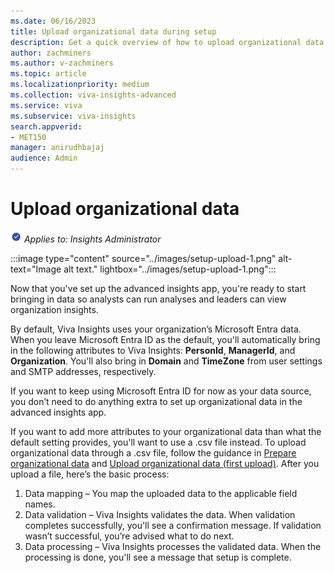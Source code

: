 ```yaml
---
ms.date: 06/16/2023
title: Upload organizational data during setup
description: Get a quick overview of how to upload organizational data as part of setup
author: zachminers
ms.author: v-zachminers
ms.topic: article
ms.localizationpriority: medium 
ms.collection: viva-insights-advanced 
ms.service: viva 
ms.subservice: viva-insights 
search.appverid: 
- MET150 
manager: anirudhbajaj
audience: Admin
---
```


# Upload organizational data

![insights admin](../images/applies-to-insights-admin.png) *Applies to: Insights Administrator*

:::image type="content" source="../images/setup-upload-1.png" alt-text="Image alt text." lightbox="../images/setup-upload-1.png":::

Now that you've set up the advanced insights app, you're ready to start bringing in data so analysts can run analyses and leaders can view organization insights.

By default, Viva Insights uses your organization’s Microsoft Entra data. When you leave Microsoft Entra ID as the default, you'll automatically bring in the following attributes to Viva Insights: **PersonId**, **ManagerId**, and **Organization**. You'll also bring in **Domain** and **TimeZone** from user settings and SMTP addresses, respectively.

If you want to keep using Microsoft Entra ID for now as your data source, you don’t need to do anything extra to set up organizational data in the advanced insights app.

If you want to add more attributes to your organizational data than what the default setting provides, you'll want to use a .csv file instead. To upload organizational data through a .csv file, follow the guidance in [Prepare organizational data](../admin/prepare-org-data.md) and [Upload organizational data (first upload)](../admin/upload-org-data-first.md). After you upload a file, here’s the basic process:

1. Data mapping – You map the uploaded data to the applicable field names. 
1. Data validation – Viva Insights validates the data. When validation completes successfully, you'll see a confirmation message. If validation wasn’t successful, you’re  advised what to do next. 
1. Data processing – Viva Insights processes the validated data. When the processing is done, you'll see a message that setup is complete.

